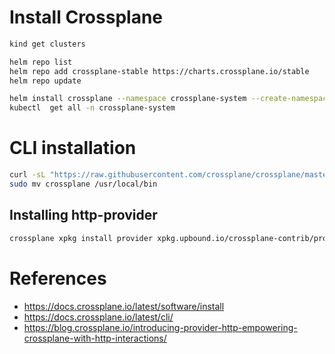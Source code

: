 # Install Crossplane

```sh
kind get clusters

helm repo list
helm repo add crossplane-stable https://charts.crossplane.io/stable
helm repo update

helm install crossplane --namespace crossplane-system --create-namespace crossplane-stable/crossplane
kubectl  get all -n crossplane-system
```


# CLI installation
```sh
curl -sL "https://raw.githubusercontent.com/crossplane/crossplane/master/install.sh" | sh
sudo mv crossplane /usr/local/bin
```
## Installing http-provider
```sh
crossplane xpkg install provider xpkg.upbound.io/crossplane-contrib/provider-http:v0.2.0
```


# References
- https://docs.crossplane.io/latest/software/install
- https://docs.crossplane.io/latest/cli/
- https://blog.crossplane.io/introducing-provider-http-empowering-crossplane-with-http-interactions/
